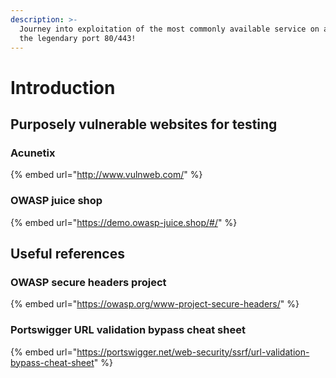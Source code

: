 ```yaml
---
description: >-
  Journey into exploitation of the most commonly available service on a server:
  the legendary port 80/443!
---
```


# Introduction

## Purposely vulnerable websites for testing

### Acunetix

{% embed url="http://www.vulnweb.com/" %}

### OWASP juice shop

{% embed url="https://demo.owasp-juice.shop/#/" %}

## Useful references

### OWASP secure headers project

{% embed url="https://owasp.org/www-project-secure-headers/" %}

### Portswigger URL validation bypass cheat sheet&#x20;

{% embed url="https://portswigger.net/web-security/ssrf/url-validation-bypass-cheat-sheet" %}
